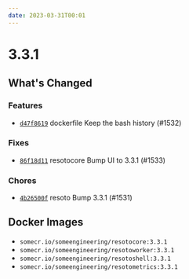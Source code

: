 ```yaml
---
date: 2023-03-31T00:01
---
```


# 3.3.1

## What's Changed

### Features

- [`d47f8619`](https://github.com/someengineering/resoto/commit/d47f8619) <span class="badge badge--secondary">dockerfile</span> Keep the bash history (#1532)

### Fixes

- [`86f18d11`](https://github.com/someengineering/resoto/commit/86f18d11) <span class="badge badge--secondary">resotocore</span> Bump UI to 3.3.1 (#1533)

### Chores

- [`4b26500f`](https://github.com/someengineering/resoto/commit/4b26500f) <span class="badge badge--secondary">resoto</span> Bump 3.3.1 (#1531)

<!--truncate-->

## Docker Images

- `somecr.io/someengineering/resotocore:3.3.1`
- `somecr.io/someengineering/resotoworker:3.3.1`
- `somecr.io/someengineering/resotoshell:3.3.1`
- `somecr.io/someengineering/resotometrics:3.3.1`
